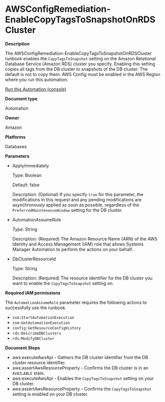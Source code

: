 # AWSConfigRemediation\-EnableCopyTagsToSnapshotOnRDSCluster<a name="automation-aws-enable-tags-snapshot-rds-cluster"></a>

**Description**

The AWSConfigRemediation\-EnableCopyTagsToSnapshotOnRDSCluster runbook enables the `CopyTagsToSnapshot` setting on the Amazon Relational Database Service \(Amazon RDS\) cluster you specify\. Enabling this setting copies all tags from the DB cluster to snapshots of the DB cluster\. The default is not to copy them\. AWS Config must be enabled in the AWS Region where you run this automation\.

[Run this Automation \(console\)](https://console.aws.amazon.com/systems-manager/automation/execute/AWSConfigRemediation-EnableCopyTagsToSnapshotOnRDSCluster)

**Document type**

Automation

**Owner**

Amazon

**Platforms**

Databases

**Parameters**
+ ApplyImmediately

  Type: Boolean

  Default: false

  Description: \(Optional\) If you specify `true` for this parameter, the modifications in this request and any pending modifications are asynchronously applied as soon as possible, regardless of the `PreferredMaintenanceWindow` setting for the DB cluster\.
+ AutomationAssumeRole

  Type: String

  Description: \(Required\) The Amazon Resource Name \(ARN\) of the AWS Identity and Access Management \(IAM\) role that allows Systems Manager Automation to perform the actions on your behalf\.
+ DbClusterResourceId

  Type: String

  Description: \(Required\) The resource identifier for the DB cluster you want to enable the `CopyTagsToSnapshot` setting on\.

**Required IAM permissions**

The `AutomationAssumeRole` parameter requires the following actions to successfully use the runbook\.
+ `ssm:StartAutomationExecution`
+ `ssm:GetAutomationExecution`
+ `config:GetResourceConfigHistory`
+ `rds:DescribeDBClusters`
+ `rds:ModifyDBCluster`

**Document Steps**
+ aws:executeAwsApi \- Gathers the DB cluster identifier from the DB cluster resource identifier\.
+ aws:assertAwsResourceProperty \- Confirms the DB cluster is in an `AVAILABLE` state\.
+ aws:executeAwsApi \- Enables the `CopyTagsToSnapshot` setting on your DB cluster\.
+ aws:assertAwsResourceProperty \- Confirms the `CopyTagsToSnapshot` setting is enabled on your DB cluster\.